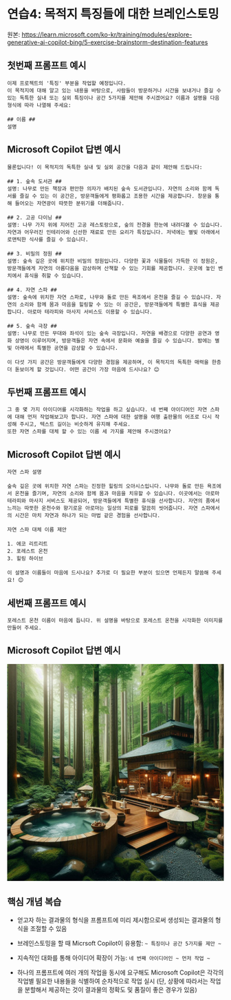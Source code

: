 # 연습4: 목적지 특징들에 대한 브레인스토밍

원본: https://learn.microsoft.com/ko-kr/training/modules/explore-generative-ai-copilot-bing/5-exercise-brainstorm-destination-features

## 첫번째 프롬프트 예시

```
이제 프로젝트의 '특징' 부분을 작업할 예정입니다.
이 목적지에 대해 알고 있는 내용을 바탕으로, 사람들이 방문하거나 시간을 보내거나 즐길 수 있는 독특한 실내 또는 실외 특징이나 공간 5가지를 제안해 주시겠어요? 이름과 설명을 다음 형식에 따라 나열해 주세요:

## 이름 ## 
설명
```

## Microsoft Copilot 답변 예시
```
물론입니다! 이 목적지의 독특한 실내 및 실외 공간을 다음과 같이 제안해 드립니다:

## 1. 숲속 도서관 ##
설명: 나무로 만든 책장과 편안한 의자가 배치된 숲속 도서관입니다. 자연의 소리와 함께 독서를 즐길 수 있는 이 공간은, 방문객들에게 평화롭고 조용한 시간을 제공합니다. 창문을 통해 들어오는 자연광이 따뜻한 분위기를 더해줍니다.

## 2. 고공 다이닝 ##
설명: 나무 가지 위에 지어진 고공 레스토랑으로, 숲의 전경을 한눈에 내려다볼 수 있습니다. 자연과 어우러진 인테리어와 신선한 재료로 만든 요리가 특징입니다. 저녁에는 별빛 아래에서 로맨틱한 식사를 즐길 수 있습니다.

## 3. 비밀의 정원 ##
설명: 숲속 깊은 곳에 위치한 비밀의 정원입니다. 다양한 꽃과 식물들이 가득한 이 정원은, 방문객들에게 자연의 아름다움을 감상하며 산책할 수 있는 기회를 제공합니다. 곳곳에 놓인 벤치에서 휴식을 취할 수 있습니다.

## 4. 자연 스파 ##
설명: 숲속에 위치한 자연 스파로, 나무와 돌로 만든 욕조에서 온천을 즐길 수 있습니다. 자연의 소리와 함께 몸과 마음을 힐링할 수 있는 이 공간은, 방문객들에게 특별한 휴식을 제공합니다. 아로마 테라피와 마사지 서비스도 이용할 수 있습니다.

## 5. 숲속 극장 ##
설명: 나무로 만든 무대와 좌석이 있는 숲속 극장입니다. 자연을 배경으로 다양한 공연과 영화 상영이 이루어지며, 방문객들은 자연 속에서 문화와 예술을 즐길 수 있습니다. 밤에는 별빛 아래에서 특별한 공연을 감상할 수 있습니다.

이 다섯 가지 공간은 방문객들에게 다양한 경험을 제공하며, 이 목적지의 독특한 매력을 한층 더 돋보이게 할 것입니다. 어떤 공간이 가장 마음에 드시나요? 😊
```

## 두번째 프롬프트 예시
```
그 중 몇 가지 아이디어를 시각화하는 작업을 하고 싶습니다. 네 번째 아이디어인 자연 스파에 대해 먼저 작업해보고자 합니다. 자연 스파에 대한 설명을 여행 출판물의 어조로 다시 작성해 주시고, 텍스트 길이는 비슷하게 유지해 주세요.
또한 자연 스파를 대체 할 수 있는 이름 세 가지를 제안해 주시겠어요?
```

## Microsoft Copilot 답변 예시
```
자연 스파 설명

숲속 깊은 곳에 위치한 자연 스파는 진정한 힐링의 오아시스입니다. 나무와 돌로 만든 욕조에서 온천을 즐기며, 자연의 소리와 함께 몸과 마음을 치유할 수 있습니다. 이곳에서는 아로마 테라피와 마사지 서비스도 제공되어, 방문객들에게 특별한 휴식을 선사합니다. 자연의 품에서 느끼는 따뜻한 온천수와 향기로운 아로마는 일상의 피로를 말끔히 씻어줍니다. 자연 스파에서의 시간은 마치 자연과 하나가 되는 마법 같은 경험을 선사합니다.

자연 스파 대체 이름 제안

1. 에코 리트리트
2. 포레스트 온천
3. 힐링 하이브

이 설명과 이름들이 마음에 드시나요? 추가로 더 필요한 부분이 있으면 언제든지 말씀해 주세요! 😊
```

## 세번째 프롬프트 예시
```
포레스트 온천 이름이 마음에 듭니다. 위 설명을 바탕으로 포레스트 온천을 시각화한 이미지를 만들어 주세요.
```

## Microsoft Copilot 답변 예시
![](img03.jpeg)

## 핵심 개념 복습

- 얻고자 하는 결과물의 형식을 프롬프트에 미리 제시함으로써 생성되는 결과물의 형식을 조절할 수 있음 

- 브레인스토밍을 할 때 Micrsoft Copilot이 유용함: `~ 특징이나 공간 5가지를 제안 ~`

- 지속적인 대화를 통해 아이디어 확장이 가능: `네 번째 아이디어인 ~ 먼저 작업 ~`

- 하나의 프롬프트에 여러 개의 작업을 동시에 요구해도 Microsoft Copilot은 각각의 작업별 필요한 내용들을 식별하여 순차적으로 작업 실시 (단, 상황에 따라서는 작업을 분할해서 제공하는 것이 결과물의 정확도 및 품질이 좋은 경우가 있음)